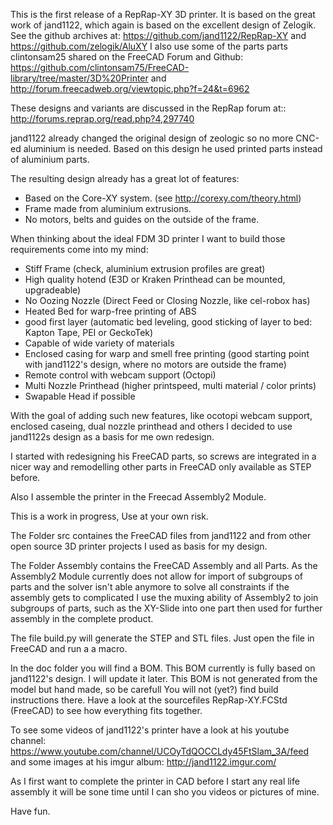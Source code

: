 This is the first release of a RepRap-XY 3D printer. 
It is based on the great work of jand1122, which again is based on the excellent design of Zelogik. See the github archives at:  https://github.com/jand1122/RepRap-XY and https://github.com/zelogik/AluXY
I also use some of the parts parts clintonsam25 shared on the FreeCAD Forum and Github: https://github.com/clintonsam75/FreeCAD-library/tree/master/3D%20Printer and http://forum.freecadweb.org/viewtopic.php?f=24&t=6962

These designs and variants are discussed in the RepRap forum at:: http://forums.reprap.org/read.php?4,297740

jand1122 already changed the original design of zeologic so no more CNC-ed aluminium is needed. Based on this design he used printed parts instead of aluminium parts. 

The resulting design already has a great lot of features:

- Based on the Core-XY system. (see http://corexy.com/theory.html)
- Frame made from aluminium extrusions.
- No motors, belts and guides on the outside of the frame.

When thinking about the ideal FDM 3D printer I want to build those requirements come into my mind:

- Stiff Frame (check, aluminium extrusion profiles are great)
- High quality hotend (E3D or Kraken Printhead can be mounted, upgradeable)
- No Oozing Nozzle (Direct Feed or Closing Nozzle, like cel-robox has)
- Heated Bed for warp-free printing of ABS
- good first layer (automatic bed leveling, good sticking of layer to bed: Kapton Tape, PEI or GeckoTek)
- Capable of wide variety of materials
- Enclosed casing for warp and smell free printing (good starting point with jand1122's design, where no motors are outside the frame)
- Remote control with webcam support (Octopi)
- Multi Nozzle Printhead (higher printspeed, multi material / color prints)
- Swapable Head if possible

With the goal of adding such new features, like ocotopi webcam support, enclosed  caseing, dual nozzle printhead and others I decided to use jand1122s design as a basis for me own redesign.

I started with redesigning his FreeCAD parts, so screws are integrated in a nicer way and remodelling other parts in FreeCAD only available as STEP before.

Also I assemble the printer in the Freecad Assembly2 Module.

This is a work in progress, Use at your own risk.

The Folder src containes the FreeCAD files from jand1122 and from other open source 3D printer projects I used as basis for my design.

The Folder Assembly contains the FreeCAD Assembly and all Parts.
As the Assembly2 Module currently does not allow for import of subgroups of parts and the solver isn't able anymore to solve all constraints if the assembly gets to complicated I use the muxing ability of Assembly2 to join subgroups of parts, such as the XY-Slide into one part then used for further assembly in the complete product.

The file build.py will generate the STEP and STL files.
Just open the file in FreeCAD and run a a macro.

In the doc folder you will find a BOM. 
This BOM currently is fully based on jand1122's design. I will update it later.
This BOM is not generated from the model but hand made, so be carefull
You will not (yet?) find build instructions there.  Have a look at the sourcefiles RepRap-XY.FCStd (FreeCAD) to see how everything fits together.

To see some videos of jand1122's printer have a look at his youtube channel: https://www.youtube.com/channel/UCOyTdQOCCLdy45FtSlam_3A/feed
and some images at his imgur album: http://jand1122.imgur.com/

As I first want to complete the printer in CAD before I start any real life assembly it will be sone time until I can sho you videos or pictures of mine.

Have fun. 
